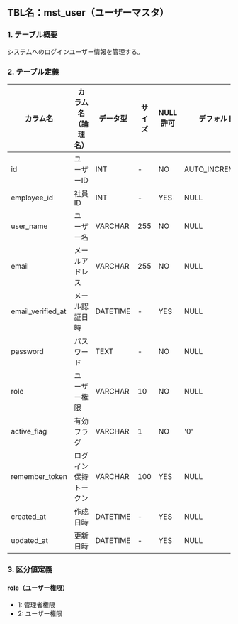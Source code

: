 ## TBL名：mst_user（ユーザーマスタ）

### 1. テーブル概要
システムへのログインユーザー情報を管理する。

### 2. テーブル定義
| カラム名 | カラム名（論理名） | データ型 | サイズ | NULL許可 | デフォルト | 制約 | 説明 |
|----------|-------------------|----------|--------|----------|------------|------|------|
| id | ユーザーID | INT | - | NO | AUTO_INCREMENT | PK |  |
| employee_id | 社員ID | INT | - | YES | NULL | - |  |
| user_name | ユーザー名 | VARCHAR | 255 | NO | NULL | - |  |
| email | メールアドレス | VARCHAR | 255 | NO | NULL | - |  |
| email_verified_at | メール認証日時 | DATETIME | - | YES | NULL | - |  |
| password | パスワード | TEXT | - | NO | NULL | - |  |
| role | ユーザー権限 | VARCHAR | 10 | NO | NULL | - |  |
| active_flag | 有効フラグ | VARCHAR | 1 | NO | '0' | - |  |
| remember_token | ログイン保持トークン | VARCHAR | 100 | YES | NULL | - |  |
| created_at | 作成日時 | DATETIME | - | YES | NULL | - |  |
| updated_at | 更新日時 | DATETIME | - | YES | NULL | - |  |

### 3. 区分値定義

#### role（ユーザー権限）
- 1: 管理者権限
- 2: ユーザー権限